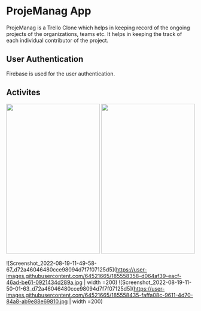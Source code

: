 # ProjeManag App
ProjeManag is a Trello Clone which helps in keeping record of the ongoing projects of the organizations, teams etc. It
helps in keeping the track of each individual contributor of the project.

## User Authentication 
Firebase is used for the user authentication.

## Activites

<img src="https://user-images.githubusercontent.com/64521665/185557508-2eaff6c2-659d-4303-a453-df3d931177d8.jpg" width="250" height="400" />
<img src="https://user-images.githubusercontent.com/64521665/185558358-d064af39-eacf-46ad-be61-0921434d289a.jpg" width="250" height="400" />


   ![Screenshot_2022-08-19-11-49-58-67_d72a46046480cce98094d7f7f07125d5](https://user-images.githubusercontent.com/64521665/185558358-d064af39-eacf-46ad-be61-0921434d289a.jpg | width =200)
![Screenshot_2022-08-19-11-50-01-63_d72a46046480cce98094d7f7f07125d5](https://user-images.githubusercontent.com/64521665/185558435-faffa08c-9611-4d70-84a8-ab9e88e69810.jpg | width =200)

